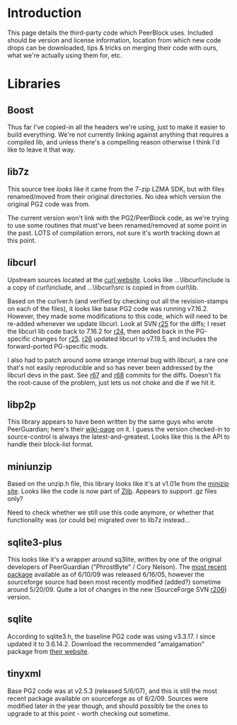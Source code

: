 # Introduction #

This page details the third-party code which PeerBlock uses.  Included should be version and license information, location from which new code drops can be downloaded, tips & tricks on merging their code with ours, what we're actually using them for, etc.


# Libraries #

## Boost ##

Thus far I've copied-in all the headers we're using, just to make it easier to build everything.  We're not currently linking against anything that requires a compiled lib, and unless there's a compelling reason otherwise I think I'd like to leave it that way.


## lib7z ##

This source tree _looks_ like it came from the 7-zip LZMA SDK, but with files renamed/moved from their original directories.  No idea which version the original PG2 code was from.

The current version won't link with the PG2/PeerBlock code, as we're trying to use some routines that must've been renamed/removed at some point in the past.  LOTS of compilation errors, not sure it's worth tracking down at this point.


## libcurl ##

Upstream sources located at the [curl website](http://curl.haxx.se/libcurl).  Looks like ...\libcurl\include is a copy of curl\include, and ...\libcurl\src is copied in from curl\lib.

Based on the curlver.h (and verified by checking out all the revision-stamps on each of the files), it looks like base PG2 code was running v7.16.2.  However, they made some modifications to this code, which will need to be re-added whenever we update libcurl.  Look at SVN [r25](https://code.google.com/p/peerblock/source/detail?r=25) for the diffs; I reset the libcurl lib code back to 7.16.2 for [r24](https://code.google.com/p/peerblock/source/detail?r=24), then added back in the PG-specific changes for [r25](https://code.google.com/p/peerblock/source/detail?r=25).  [r26](https://code.google.com/p/peerblock/source/detail?r=26) updated libcurl to v7.19.5, and includes the forward-ported PG-specific mods.

I also had to patch around some strange internal bug with libcurl, a rare one that's not easily reproducible and so has never been addressed by the libcurl devs in the past.  See [r67](https://code.google.com/p/peerblock/source/detail?r=67) and [r68](https://code.google.com/p/peerblock/source/detail?r=68) commits for the diffs.  Doesn't fix the root-cause of the problem, just lets us not choke and die if we hit it.


## libp2p ##

This library appears to have been written by the same guys who wrote PeerGuardian; here's their [wiki-page](http://wiki.phoenixlabs.org/wiki/Libp2p) on it.  I guess the version checked-in to source-control is always the latest-and-greatest.  Looks like this is the API to handle their block-list format.


## miniunzip ##

Based on the unzip.h file, this library looks like it's at v1.01e from the [minizip site](http://www.winimage.com/zLibDll/minizip.html).  Looks like the code is now  part of [Zlib](http://www.zlib.net).  Appears to support .gz files only?

Need to check whether we still use this code anymore, or whether that functionality was (or could be) migrated over to lib7z instead...


## sqlite3-plus ##

This looks like it's a wrapper around sq3lite, written by one of the original developers of PeerGuardian ("PhrostByte" / Cory Nelson).  The [most recent package](http://sourceforge.net/project/showfiles.php?group_id=112954) available as of 6/10/09 was released 6/16/05, however the sourceforge source had been most recently modified (added?) sometime around 5/20/09.  Quite a lot of changes in the new (SourceForge SVN [r206](https://code.google.com/p/peerblock/source/detail?r=206)) version.


## sqlite ##

According to sqlite3.h, the baseline PG2 code was using v3.3.17.  I since updated it to 3.6.14.2.  Download the recommended "amalgamation" package from [their website](http://sqlite.org/download.html).


## tinyxml ##

Base PG2 code was at v2.5.3 (released 5/6/07), and this is still the most recent package available on sourceforge as of 6/2/09.  Sources were modified later in the year though, and should possibly be the ones to upgrade to at this point - worth checking out sometime.